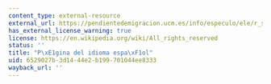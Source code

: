 ```yaml
---
content_type: external-resource
external_url: https://pendientedemigracion.ucm.es/info/especulo/ele/r_soca.html
has_external_license_warning: true
license: https://en.wikipedia.org/wiki/All_rights_reserved
status: ''
title: "P\xE1gina del idioma espa\xF1ol"
uid: 6529027b-3d14-44e2-b199-701044ee8333
wayback_url: ''
---
```

